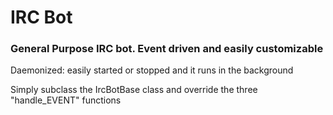 # IRC Bot
### General Purpose IRC bot. Event driven and easily customizable

Daemonized: easily started or stopped and it runs in the background

Simply subclass the IrcBotBase class and override the three "handle_EVENT" functions
